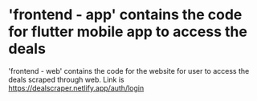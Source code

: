 # 'frontend - app' contains the code for flutter mobile app to access the deals
'frontend - web' contains the code for the website for user to access the deals scraped through web. Link is https://dealscraper.netlify.app/auth/login
